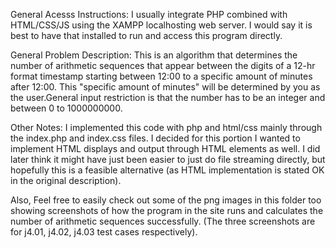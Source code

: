 General Acesss Instructions:
I usually integrate PHP combined with HTML/CSS/JS using the XAMPP localhosting web server. I would say it is best to have that installed to run and access this program directly.

General Problem Description:
This is an algorithm that determines the number of arithmetic sequences that appear between the digits of a 12-hr format timestamp  starting between 12:00 to a specific amount of minutes after 12:00. This "specific amount of minutes" will be determined by you as the user.General input restriction is that the number has to be an integer and between 0 to 1000000000. 

Other Notes:
I implemented this code with php and html/css mainly through the index.php and index.css files. I decided for this portion I wanted to implement HTML displays and output through HTML elements as well. I did later think it might have just been easier to just do file streaming directly, but hopefully this is a feasible alternative (as HTML implementation is stated OK in the original description).

Also, Feel free to easily check out some of the png images in this folder too showing screenshots of how the program in the site runs and calculates the number of arithmetic sequences successfully. 
(The three screenshots are for j4.01, j4.02, j4.03 test cases respectively).
